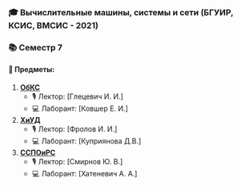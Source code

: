 ### 🎓 Вычислительные машины, системы и сети (БГУИР, КСИС, ВМСИС - 2021)

### 📚 Семестр 7
#### 📖 Предметы:
1. [**ОбКС**](https://github.com/khodosevich/BSUIR/tree/main/7%20term/ОБкС)
   - 🎙️ Лектор: [Глецевич И. И.]
   - 💻 Лаборант: [Ковшер Е. И.]
2. [**ХиУД**](https://github.com/khodosevich/BSUIR/tree/main/7%20term/ХиУД)
   - 🎙️ Лектор: [Фролов И. И.]
   - 💻 Лаборант: [Куприянова Д.В.]
3. [**ССПОиРС**](https://github.com/khodosevich/BSUIR/tree/main/7%20term/ССПОиРС)
   - 🎙️ Лектор: [Смирнов Ю. В.]
   - 💻 Лаборант: [Хатеневич А. А.]
